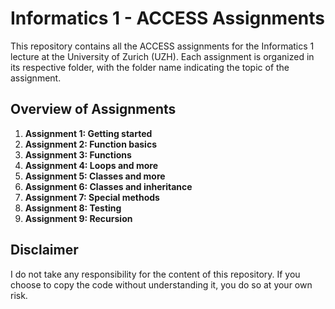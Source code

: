 # Informatics 1 - ACCESS Assignments

This repository contains all the ACCESS assignments for the Informatics 1 lecture at the University of Zurich (UZH). Each assignment is organized in its respective folder, with the folder name indicating the topic of the assignment.

## Overview of Assignments

1. **Assignment 1: Getting started**
2. **Assignment 2: Function basics**
3. **Assignment 3: Functions**
4. **Assignment 4: Loops and more**
5. **Assignment 5: Classes and more**
6. **Assignment 6: Classes and inheritance**
7. **Assignment 7: Special methods**
8. **Assignment 8: Testing**
9. **Assignment 9: Recursion**

## Disclaimer

I do not take any responsibility for the content of this repository. If you choose to copy the code without understanding it, you do so at your own risk.